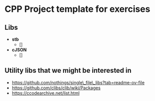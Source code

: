 # CPP Project template for exercises

## Libs

  - **stb**
    + []
  - **cJSON**
    + []

## Utility libs that we might be interested in

  - https://github.com/nothings/single\_file\_libs?tab=readme-ov-file
  - https://github.com/clibs/clib/wiki/Packages
  - https://ccodearchive.net/list.html


